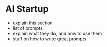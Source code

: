 # AI Startup

- explain this section
- list of prompts
- explain what they do, and how to use them
- stuff on how to write great prompts

